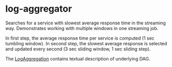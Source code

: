 # log-aggregator

Searches for a service with slowest average response time in the streaming way. Demonstrates working with multiple 
windows in one streaming job. 

In first step, the average response time per service is computed (1 sec tumbling window). In second step, the slowest 
average response is selected and updated every second (3 sec sliding window, 1 sec sliding step).

The [LogAggregation](https://github.com/vladoschreiner/log-aggregator/blob/master/src/main/java/LogAggregation.java) contains textual description of underlying DAG.


